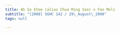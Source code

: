 ```yaml
---
title: Ah So Etee (alias Chua Ming Soo) v Fan Moli
subtitle: "[2008] SGHC 142 / 29\_August\_2008"
tags: null

---
```


